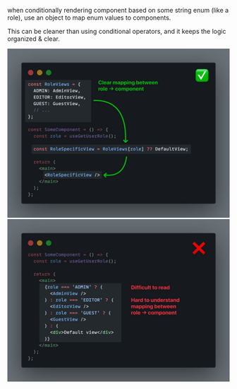 when conditionally rendering component based on some string enum (like a role), use an object to map enum values to components.

This can be cleaner than using conditional operators, and it keeps the logic organized & clear.

![image](./assests/conditionally-rendering-component-1.jpeg)
![image](./assests/conditionally-rendering-component-2.jpeg)
